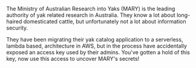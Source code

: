 The Ministry of Australian Research into Yaks (MARY) is the leading authority of yak related research in Australia. They know a lot about long-haired domesticated cattle, but unfortunately not a lot about information security.

They have been migrating their yak catalog application to a serverless, lambda based, architecture in AWS, but in the process have accidentally exposed an access key used by their admins. You've gotten a hold of this key, now use this access to uncover MARY's secrets!
